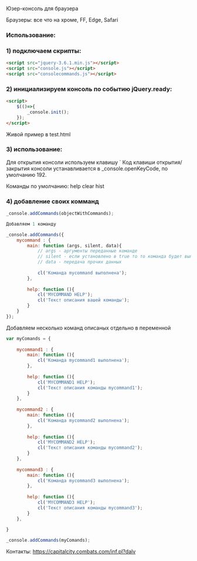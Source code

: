 Юзер-консоль для браузера

Браузеры: все что на хроме, FF, Edge, Safari

### Использование:

### 1) подключаем скрипты:
```html
<script src="jquery-3.6.1.min.js"></script>
<script src="console.js"></script>
<script src="consolecommands.js"></script>
```
### 2) инициализируем консоль по событию jQuery.ready:
```html
<script>
	$(()=>{
		_console.init();
	});
</script>
```
Живой пример в test.html

### 3) использование:

Для открытия консоли используем клавишу `
Код клавиши открытия/закрытия консоли устанавливается в _console.openKeyCode, по умолчанию 192.

Команды по умолчанию:
help
clear
hist

### 4) добавление своих комманд
```js
_console.addCommands(objectWithCommands);

Добавляем 1 команду

_console.addCommands({
	mycommand : {
		main: function (args, silent, data){
			// args - аргументы переданные команде
			// silent - если установлено в true то то команда будет выполнена без записи в историю
			// data - передача прочих данных
			
			cl('Команда mycommand выполнена');
		},
		
		help: function (){
			cl('MYCOMMAND HELP');
			cl('Текст описания вашей команды');
		}
	}
});
```

Добавляем несколько команд описаных отдельно в переменной
```js
var myComands = {
	
	mycommand1 : {
		main: function (){
			cl('Команда mycommand1 выполнена');
		},
		
		help: function (){
			cl('MYCOMMAND1 HELP');
			cl('Текст описания команды mycommand1');
		}
	},
	
	mycommand2 : {
		main: function (){
			cl('Команда mycommand2 выполнена');
		},
		
		help: function (){
			cl('MYCOMMAND2 HELP');
			cl('Текст описания команды mycommand2');
		}
	},
	
	mycommand3 : {
		main: function (){
			cl('Команда mycommand3 выполнена');
		},
		
		help: function (){
			cl('MYCOMMAND3 HELP');
			cl('Текст описания команды mycommand3');
		}
	},
	
}

_console.addCommands(myComands);
```

Контакты:
https://capitalcity.combats.com/inf.pl?dalv